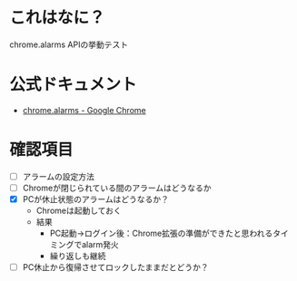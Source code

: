 # これはなに？
chrome.alarms APIの挙動テスト

# 公式ドキュメント
* [chrome.alarms - Google Chrome](https://developer.chrome.com/extensions/alarms "https://developer.chrome.com/extensions/alarms")

# 確認項目
* [ ] アラームの設定方法
* [ ] Chromeが閉じられている間のアラームはどうなるか
* [x] PCが休止状態のアラームはどうなるか？
	* Chromeは起動しておく
	* 結果
		* PC起動→ログイン後：Chrome拡張の準備ができたと思われるタイミングでalarm発火
		* 繰り返しも継続
* [ ] PC休止から復帰させてロックしたままだとどうか？
